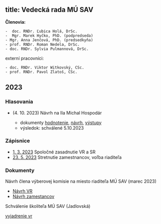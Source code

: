 title: Vedecká rada MÚ SAV
---

**Členovia:** 

    -  doc. RNDr. Ľubica Holá, DrSc.
    -  Mgr. Marek Hyčko, PhD. (podpredseda)
    - Mgr. Anna Jenčová, PhD. (predsedkyňa)
    - prof. RNDr. Roman Nedela, DrSc.
    - doc. RNDr. Sylvia Pulmannová, DrSc.

externí pracovníci:

    - doc. RNDr. Viktor Witkovský, CSc.
    - prof. RNDr. Pavol Zlatoš, CSc.


## 2023

### Hlasovania

* (4. 10. 2023) Návrh na IIa Michal Hospodár    

    - dokumenty [hodnotenie](vr/hospodar_hodnotenie.doc), [návrh](vr/hospodar_navrh.docx), [výstupy](vr/hospodar_vystupy.docx)  
    - výsledok: schválené 5.10.2023 




### Zápisnice

* [1. 3. 2023](vr/zapisnica_010323.pdf) Spoločné zasadnutie VR a SR     
* [23. 5. 2023](vr/zapisnica_230523.pdf) Stretnutie zamestnancov, voľba riaditeľa    





### Dokumenty

Návrh člena výberovej komisie na miesto riaditeľa MÚ SAV (marec 2023)


* [Návrh VR](vr/navrh_vr.pdf) 
* [Návrh zamestancov](vr/navrh_zam.pdf)


Schválenie školiteľa MÚ SAV (Jadlovská)

[vyjadrenie vr](vr/jadlovska_skol.pdf)





